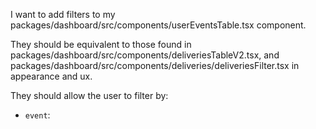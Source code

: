 I want to add filters to my packages/dashboard/src/components/userEventsTable.tsx component.

They should be equivalent to those found in packages/dashboard/src/components/deliveriesTableV2.tsx, and packages/dashboard/src/components/deliveries/deliveriesFilter.tsx in appearance and ux.

They should allow the user to filter by:
- `event`: